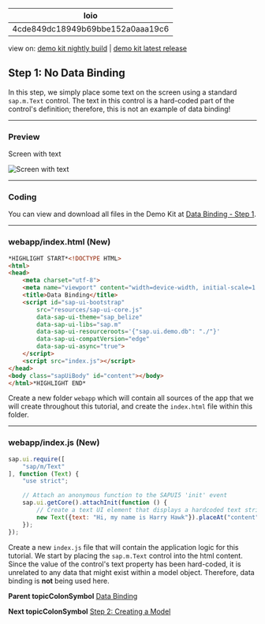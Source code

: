<!-- loio4cde849dc18949b69bbe152a0aaa19c6 -->

| loio |
| -----|
| 4cde849dc18949b69bbe152a0aaa19c6 |

<div id="loio">

view on: [demo kit nightly build](https://openui5nightly.hana.ondemand.com/#/topic/4cde849dc18949b69bbe152a0aaa19c6) | [demo kit latest release](https://openui5.hana.ondemand.com/#/topic/4cde849dc18949b69bbe152a0aaa19c6)</div>

## Step 1: No Data Binding

In this step, we simply place some text on the screen using a standard `sap.m.Text` control. The text in this control is a hard-coded part of the control's definition; therefore, this is not an example of data binding!

***

### Preview

   
  
<a name="loio4cde849dc18949b69bbe152a0aaa19c6__fig_r1j_pst_mr"/>Screen with text

 ![](loio6d391d527601499fbeb3734246b2c067_HiRes.png "Screen with text") 

***

### Coding

You can view and download all files in the Demo Kit at [Data Binding - Step 1](https://openui5.hana.ondemand.com/explored.html#/sample/sap.ui.core.tutorial.databinding.01/preview).

***

<a name="loio4cde849dc18949b69bbe152a0aaa19c6__section_ic3_zll_5fb"/>

### webapp/index.html \(New\)

``` html
*HIGHLIGHT START*<!DOCTYPE HTML>
<html>
<head>
	<meta charset="utf-8">
	<meta name="viewport" content="width=device-width, initial-scale=1.0">
	<title>Data Binding</title>
	<script id="sap-ui-bootstrap"
		src="resources/sap-ui-core.js"
		data-sap-ui-theme="sap_belize"
		data-sap-ui-libs="sap.m"
		data-sap-ui-resourceroots='{"sap.ui.demo.db": "./"}'
		data-sap-ui-compatVersion="edge"
		data-sap-ui-async="true">
	</script>
	<script src="index.js"></script>
</head>
<body class="sapUiBody" id="content"></body>
</html>*HIGHLIGHT END*
```

Create a new folder `webapp` which will contain all sources of the app that we will create throughout this tutorial, and create the `index.html` file within this folder.

***

<a name="loio4cde849dc18949b69bbe152a0aaa19c6__section_jc3_zll_5fb"/>

### webapp/index.js \(New\)

``` js
sap.ui.require([
	"sap/m/Text"
], function (Text) {
	"use strict";

	// Attach an anonymous function to the SAPUI5 'init' event
	sap.ui.getCore().attachInit(function () {
		// Create a text UI element that displays a hardcoded text string
		new Text({text: "Hi, my name is Harry Hawk"}).placeAt("content");
	});
});
```

Create a new `index.js` file that will contain the application logic for this tutorial. We start by placing the `sap.m.Text` control into the html content. Since the value of the control's text property has been hard-coded, it is unrelated to any data that might exist within a model object. Therefore, data binding is **not** being used here.

**Parent topicColonSymbol** [Data Binding](Data_Binding_e531093.md "In this tutorial, we will explain the concepts of data binding in OpenUI5.")

**Next topicColonSymbol** [Step 2: Creating a Model](Step_2_Creating_a_Model_5278bfd.md "In this step, we create a model as container for the data on which your application operates.")

